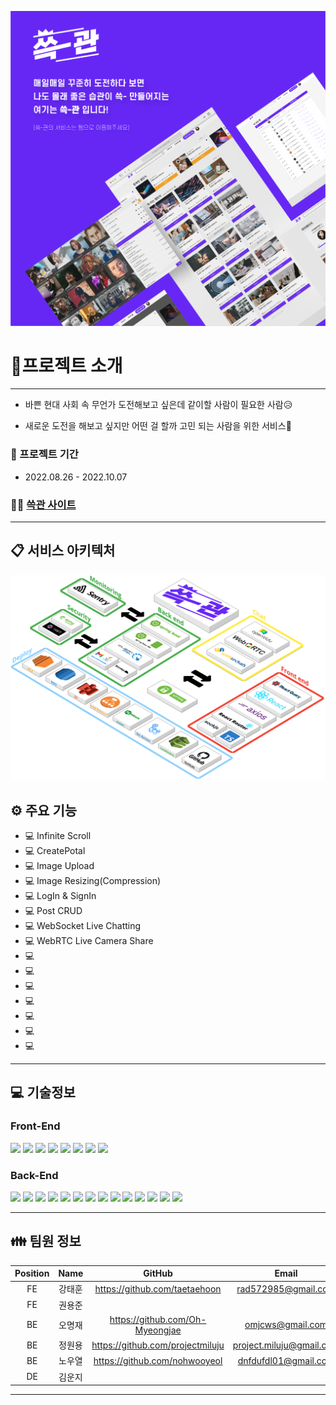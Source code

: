 <img src="https://github.com/HH99-NearBy/HH99-NearBy-BE/blob/main/Images/ssggwanmain.png" alt="쓱관메인" width="650"></img><br/>

# 📢프로젝트 소개
<hr>

* 바쁜 현대 사회 속 무언가 도전해보고 싶은데 같이할 사람이 필요한 사람😥

* 새로운 도전을 해보고 싶지만 어떤 걸 할까 고민 되는 사람을 위한 서비스🙌


### 📆 프로젝트 기간

* 2022.08.26 - 2022.10.07

### 🏃‍♂ [쓱관 사이트](https://ssggwan.shop)

<hr>

## 📋 서비스 아키텍처
<img src="https://github.com/HH99-NearBy/HH99-NearBy-BE/blob/main/Images/image%20(2).png" alt="서비스아키텍처" width="650"></img><br/>


## ⚙ 주요 기능
- 💻 Infinite Scroll
- 💻 CreatePotal
- 💻 Image Upload
- 💻 Image Resizing(Compression)
- 💻 LogIn & SignIn
- 💻 Post CRUD
- 💻 WebSocket Live Chatting
- 💻 WebRTC Live Camera Share
- 💻
- 💻
- 💻
- 💻
- 💻
- 💻
- 💻
<hr>

## 💻 기술정보
### Front-End
<p align=justify>
<img src="https://img.shields.io/badge/React-61DAFB?style=flat-square&logo=React&logoColor=000000">
<img src="https://img.shields.io/badge/React Query-FF4154?style=flat-square&logo=React Query&logoColor=000000">
<img src="https://img.shields.io/badge/React Router-CA4245?style=flat-square&logo=React Router&logoColor=000000">
<img src="https://img.shields.io/badge/TypeScript-3278C6?style=flat-square&logo=TypeScript&logoColor=ffffff">
<img src="https://img.shields.io/badge/styled-components-DB7093?style=flat-square&logo=styled-components&logoColor=ffffff">
<img src="https://img.shields.io/badge/Axios-5A29E4?style=flat-square&logo=Axios&logoColor=ffffff">
<img src="https://img.shields.io/badge/WebRTC-333333?style=flat-square&logo=WebRTC&logoColor=ffffff">
<img src="https://img.shields.io/badge/NGINX-009639?style=flat-square&logo=NGINX&logoColor=ffffff">
</p>


### Back-End
<p align=justify>
<img src="https://img.shields.io/badge/Spring-6DB33F?style=flat-square&logo=Spring&logoColor=white">
<img src="https://img.shields.io/badge/Spring boot-6DB33F?style=flat-square&logo=SpringBoot&logoColor=white">
<img src="https://img.shields.io/badge/Spring Security-6DB33F?style=flat-square&logo=Spring Security&logoColor=white">
<img src="https://img.shields.io/badge/WebRTC-333333?style=flat-square&logo=WebRTC&logoColor=white">
<img src="https://img.shields.io/badge/JWT-000000?style=flat-square&logo=JSON Web Tokens&logoColor=white">
<img src="https://img.shields.io/badge/QueryDSL-0769AD?style=flat-square&logo=jQuery&logoColor=white">
<img src="https://img.shields.io/badge/mysql-4479A1?style=flat-square&logo=mysql&logoColor=white">
<img src="https://img.shields.io/badge/aws-232F3E?style=flat-square&logo=Amazon AWS&logoColor=white">
<img src="https://img.shields.io/badge/RDS-527FFF?style=flat-square&logo=Amazon RDS&logoColor=white">
<img src="https://img.shields.io/badge/S3-569A31?style=flat-square&logo=Amazon S3&logoColor=white">
<img src="https://img.shields.io/badge/EC2-FF9900?style=flat-square&logo=Amazon EC2&logoColor=white">
<img src="https://img.shields.io/badge/Sentry-362D59?style=flat-square&logo=Sentry&logoColor=white">
<img src="https://img.shields.io/badge/Swagger-85EA2D?style=flat-square&logo=Swagger&logoColor=white">
<img src="https://img.shields.io/badge/GitHub actions-2088FF?style=flat-square&logo=GitHub actions&logoColor=white">
</p>

<hr>

## 👪 팀원 정보
| Position | Name | GitHub | Email |
|:---:|:---:|:------:|:-----:|
| FE | 강태훈 | https://github.com/taetaehoon  | rad572985@gmail.com   |
| FE | 권용준 |  |  |
| BE | 오명재 | https://github.com/Oh-Myeongjae  | omjcws@gmail.com   |
| BE | 정원용 | https://github.com/projectmiluju  | project.miluju@gmail.com  |
| BE | 노우열 | https://github.com/nohwooyeol  | dnfdufdl01@gmail.com  |
| DE | 김운지 |  |  |
<hr>
